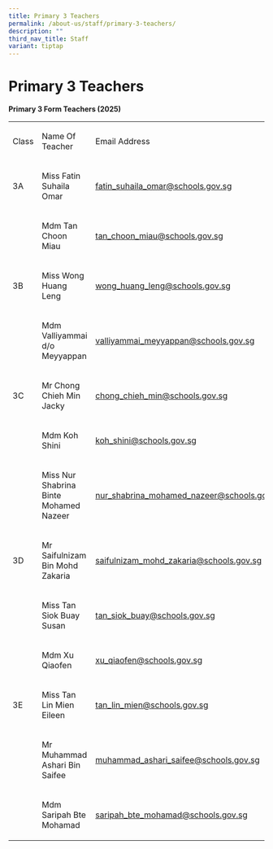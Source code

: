 ```yaml
---
title: Primary 3 Teachers
permalink: /about-us/staff/primary-3-teachers/
description: ""
third_nav_title: Staff
variant: tiptap
---
```

<h1><strong>Primary 3 Teachers</strong></h1>
<p><strong>Primary 3 Form Teachers (2025)</strong>
</p>
<table style="minWidth: 75px">
<colgroup>
<col>
<col>
<col>
</colgroup>
<tbody>
<tr>
<td rowspan="1" colspan="1">
<p>Class</p>
</td>
<td rowspan="1" colspan="1">
<p>Name Of Teacher</p>
</td>
<td rowspan="1" colspan="1">
<p>Email Address</p>
</td>
</tr>
<tr>
<td rowspan="1" colspan="1">
<p>3A</p>
</td>
<td rowspan="1" colspan="1">
<p>Miss Fatin Suhaila Omar</p>
</td>
<td rowspan="1" colspan="1">
<p><a href="mailto:fatin_suhaila_omar@schools.gov.sg" rel="noopener nofollow" target="_blank">fatin_suhaila_omar@schools.gov.sg</a>
</p>
</td>
</tr>
<tr>
<td rowspan="1" colspan="1">
<p>&nbsp;</p>
</td>
<td rowspan="1" colspan="1">
<p>Mdm Tan Choon Miau</p>
</td>
<td rowspan="1" colspan="1">
<p><a href="mailto:tan_choon_miau@schools.gov.sg" rel="noopener nofollow" target="_blank">tan_choon_miau@schools.gov.sg</a>
</p>
</td>
</tr>
<tr>
<td rowspan="1" colspan="1">
<p>3B</p>
</td>
<td rowspan="1" colspan="1">
<p>Miss Wong Huang Leng</p>
</td>
<td rowspan="1" colspan="1">
<p><a href="mailto:wong_huang_leng@schools.gov.sg" rel="noopener nofollow" target="_blank">wong_huang_leng@schools.gov.sg</a>
</p>
</td>
</tr>
<tr>
<td rowspan="1" colspan="1">
<p>&nbsp;</p>
</td>
<td rowspan="1" colspan="1">
<p>Mdm Valliyammai d/o Meyyappan</p>
</td>
<td rowspan="1" colspan="1">
<p><a href="mailto:valliyammai_meyyappan@schools.gov.sg" rel="noopener nofollow" target="_blank">valliyammai_meyyappan@schools.gov.sg</a>
</p>
</td>
</tr>
<tr>
<td rowspan="1" colspan="1">
<p>3C</p>
</td>
<td rowspan="1" colspan="1">
<p>Mr Chong Chieh Min Jacky</p>
</td>
<td rowspan="1" colspan="1">
<p><a href="mailto:chong_chieh_min@schools.gov.sg" rel="noopener noreferrer nofollow" target="_blank">chong_chieh_min@schools.gov.sg</a>
</p>
</td>
</tr>
<tr>
<td rowspan="1" colspan="1">
<p></p>
</td>
<td rowspan="1" colspan="1">
<p>Mdm Koh Shini</p>
</td>
<td rowspan="1" colspan="1">
<p><a href="mailto:koh_shini@schools.gov.sg" rel="noopener noreferrer nofollow" target="_blank">koh_shini@schools.gov.sg</a>
</p>
</td>
</tr>
<tr>
<td rowspan="1" colspan="1">
<p>&nbsp;</p>
</td>
<td rowspan="1" colspan="1">
<p>Miss Nur Shabrina Binte Mohamed Nazeer</p>
</td>
<td rowspan="1" colspan="1">
<p><a href="mailto:nur_shabrina_mohamed_nazeer@schools.gov.sg" rel="noopener noreferrer nofollow" target="_blank">nur_shabrina_mohamed_nazeer@schools.gov.sg</a>
</p>
</td>
</tr>
<tr>
<td rowspan="1" colspan="1">
<p>3D</p>
</td>
<td rowspan="1" colspan="1">
<p>Mr Saifulnizam Bin Mohd Zakaria</p>
</td>
<td rowspan="1" colspan="1">
<p><a href="mailto:saifulnizam_mohd_zakaria@schools.gov.sg" rel="noopener nofollow" target="_blank">saifulnizam_mohd_zakaria@schools.gov.sg</a>
</p>
</td>
</tr>
<tr>
<td rowspan="1" colspan="1">
<p></p>
</td>
<td rowspan="1" colspan="1">
<p>Miss Tan Siok Buay Susan</p>
</td>
<td rowspan="1" colspan="1">
<p><a href="mailto:tan_siok_buay@schools.gov.sg" rel="noopener noreferrer nofollow" target="_blank">tan_siok_buay@schools.gov.sg</a>
</p>
</td>
</tr>
<tr>
<td rowspan="1" colspan="1">
<p>&nbsp;</p>
</td>
<td rowspan="1" colspan="1">
<p>Mdm Xu Qiaofen</p>
</td>
<td rowspan="1" colspan="1">
<p><a href="mailto:xu_qiaofen@schools.gov.sg" rel="noopener nofollow" target="_blank">xu_qiaofen@schools.gov.sg</a>
</p>
</td>
</tr>
<tr>
<td rowspan="1" colspan="1">
<p>3E</p>
</td>
<td rowspan="1" colspan="1">
<p>Miss Tan Lin Mien Eileen</p>
</td>
<td rowspan="1" colspan="1">
<p><a href="mailto:tan_lin_mien@schools.gov.sg" rel="noopener nofollow" target="_blank">tan_lin_mien@schools.gov.sg</a>
</p>
</td>
</tr>
<tr>
<td rowspan="1" colspan="1">
<p>&nbsp;</p>
</td>
<td rowspan="1" colspan="1">
<p>Mr Muhammad Ashari Bin Saifee</p>
</td>
<td rowspan="1" colspan="1">
<p><a href="mailto:muhammad_ashari_saifee@schools.gov.sg" rel="noopener nofollow" target="_blank">muhammad_ashari_saifee@schools.gov.sg</a>
</p>
</td>
</tr>
<tr>
<td rowspan="1" colspan="1">
<p></p>
</td>
<td rowspan="1" colspan="1">
<p>Mdm Saripah Bte Mohamad</p>
</td>
<td rowspan="1" colspan="1">
<p><a href="mailto:saripah_bte_mohamad@schools.gov.sg" rel="noopener noreferrer nofollow" target="_blank">saripah_bte_mohamad@schools.gov.sg</a>
</p>
<p></p>
</td>
</tr>
</tbody>
</table>
<p></p>